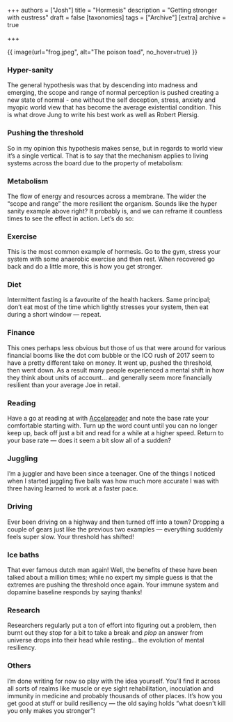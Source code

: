 +++
authors = ["Josh"]
title = "Hormesis"
description = "Getting stronger with eustress"
draft = false
[taxonomies]
tags = ["Archive"]
[extra]
archive = true

+++

{{ image(url="frog.jpeg", alt="The poison toad", no_hover=true) }}

### Hyper-sanity
The general hypothesis was that by descending into madness and emerging, the scope and range of normal perception is pushed creating a new state of normal - one without the self deception, stress, anxiety and myopic world view that has become the average existential condition. This is what drove Jung to write his best work as well as Robert Piersig. 

### Pushing the threshold
So in my opinion this hypothesis makes sense, but in regards to world view it’s a single vertical. That is to say that the mechanism applies to living systems across the board due to the property of metabolism:

### Metabolism
The flow of energy and resources across a membrane. The wider the “scope and range” the more resilient the organism. Sounds like the hyper sanity example above right? It probably is, and we can reframe it countless times to see the effect in action. Let’s do so:

### Exercise
This is the most common example of hormesis. Go to the gym, stress your system with some anaerobic exercise and then rest. When recovered go back and do a little more, this is how you get stronger.

### Diet
Intermittent fasting is a favourite of the health hackers. Same principal; don’t eat most of the time which lightly stresses your system, then eat during a short window — repeat.

### Finance
This ones perhaps less obvious but those of us that were around for various financial booms like the dot com bubble or the ICO rush of 2017 seem to have a pretty different take on money. It went up, pushed the threshold, then went down. As a result many people experienced a mental shift in how they think about units of account… and generally seem more financially resilient than your average Joe in retail.

### Reading
Have a go at reading at with [Accelareader](https://accelareader.com/) and note the base rate your comfortable starting with. Turn up the word count until you can no longer keep up, back off just a bit and read for a while at a higher speed. Return to your base rate — does it seem a bit slow all of a sudden?

### Juggling
I’m a juggler and have been since a teenager. One of the things I noticed when I started juggling five balls was how much more accurate I was with three having learned to work at a faster pace.

### Driving
Ever been driving on a highway and then turned off into a town? Dropping a couple of gears just like the previous two examples — everything suddenly feels super slow. Your threshold has shifted!

### Ice baths
That ever famous dutch man again! Well, the benefits of these have been talked about a million times; while no expert my simple guess is that the extremes are pushing the threshold once again. Your immune system and dopamine baseline responds by saying thanks!

### Research
Researchers regularly put a ton of effort into figuring out a problem, then burnt out they stop for a bit to take a break and *plop* an answer from universe drops into their head while resting… the evolution of mental resiliency.

### Others
I’m done writing for now so play with the idea yourself. You’ll find it across all sorts of realms like muscle or eye sight rehabilitation, inoculation and immunity in medicine and probably thousands of other places. It’s how you get good at stuff or build resiliency — the old saying holds “what doesn't kill you only makes you stronger”!